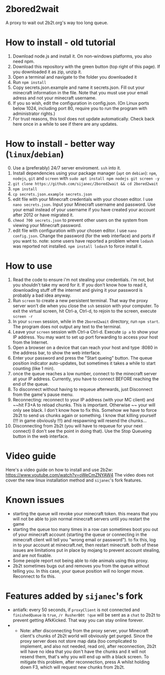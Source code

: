 # 2bored2wait
A proxy to wait out 2b2t.org's way too long queue.


# How to install - old tutorial
1. Download node.js and install it. On non-windows platforms, you also need npm.
2. Download this repository with the green button (top right of this page). If you downloaded it as zip, unzip it.
3. Open a terminal and navigate to the folder you downloaded it
4. Run `npm install`
5. Copy secrets.json.example and name it secrets.json. Fill out your minecraft information in the file. Note that you must use your email adress and not your minecraft username.
6. If you so wish, edit the configuration in config.json. (On Linux ports below 1024, including port 80, require you to run the program with administrator rights.)
7. For trust reasons, this tool does not update automatically. Check back here once in a while to see if there are any updates.

# How to install - better way (`linux`/`debian`)
0. Use a (preferably) 24/7 server enviroment. `ssh` into it.
1. Install dependencies using your package manager (`apt` on `debian`): `npm`, `nodejs`, `git` and `screen` with `sudo apt install npm nodejs git screen -y`
2. `git clone https://github.com/sijanec/2bored2wait && cd 2bored2wait`
3. `npm install`
4. `cp secrets.json.example secrets.json`
5. edit file with your Minecraft credentials with your chosen editor. I use `nano secrets.json`. Input your Minecraft username and password. Use your email instead of your username if you have created your account after 2012 or have migrated it.
6. `chmod 700 secrets.json` to prevent other users on the system from viewing your Minecraft password.
7. edit file with configuration with your chosen editor. I use `nano config.json`. Change the password (for the web interface) and ports if you want to.
note: some users have reported a problem where `lodash` was reported not installed. `npm install lodash` to force install it. 

# How to use
1. Read the code to ensure i'm not stealing your credentials. i'm not, but you shouldn't take my word for it. If you don't know how to read it, downloading stuff off the internet and giving it your password is probably a bad idea anyway.
2. Run `screen` to create a new persistent terminal. That way the proxy server won't die when you close the `ssh` session with your computer. To exit the virtual screen, hit Ctrl-a, Ctrl-d, to rejoin to the screen, execute `screen -r`
3. In your `screen` session, while in the `2bored2wait` directory, run `npm start`. The program does not output any text to the terminal.
4. Leave your `screen` session with Ctrl-a Ctrl-d. Execute `ip a` to show your IP address. You may want to set up port forwarding to access your host from the Internet.
5. Open a browser on a device that can reach your host and type <your-IP>:8080 in the address bar, to show the web interface.
6. Enter your password and press the "Start queing" button. The queue position indicator auto-updates, but sometimes it takes a while to start counting (like 1 min).
7. once the queue reaches a low number, connect to the minecraft server at your IP address. Currently, you have to connect BEFORE reaching the end of the queue.
8. To disconnect without having to requeue afterwards, just Disconnect from the game's pause menu.
9. Reconnecting: reconnect to your IP address (with your MC client) and ~~hit F3+A to reload chunks. This is important. Otherwise ~~ your will only see black. I don't know how to fix this. Somehow we have to force 2b2t to send us chunks again or something. I know that kiIIing yourself (!!! in game obviously !!!) and respawning will resend the chunks...
10. Disconnecting from 2b2t (you will have to requeue for your next connect) (I don't see the point in doing that). Use the Stop Queueing button in the web interface.

# Video guide
Here's a video guide on how to install and use 2b2w: https://www.youtube.com/watch?v=oWeCmZNYAW4 
The video does not cover the new linux installation method and `sijanec`'s fork features.

# Known issues
- starting the queue will revoke your minecraft token. this means that you will not be able to join normal minecraft servers until you restart the game
- starting the queue too many times in a row can sometimes boot you out of your minecraft account (starting the queue or connecting in the minecraft client will tell you "wrong email or password"). to fix this, log in to your account at minecraft.net, then restart minecraft. both of these issues are limitations put in place by mojang to prevent account stealing, and are not fixable.
- Some people report not being able to ride animals using this proxy.
- 2b2t sometimes bugs out and removes you from the queue without telling you. In this case, your queue position will no longer move. Reconnect to fix this.

# Features added by `sijanec`'s fork
- antiafk: every 50 seconds, if `proxyClient` is not connected and `finishedQueue` is `true`, `/r RusherB0t !que` will be sent as a `chat` to 2b2t to prevent getting AfkKicked. That way you can stay online forever.
- - Note: after disconnecting from the proxy server, your Minecraft client's chunks of 2b2t world will obviously get purged. Since the proxy server does not store map data (too complicated to implement, and also not needed, read on), after reconnection, 2b2t will have no idea that you don't have the chunks and it will not resend them, that's why you will end up with a black screen. To mitigate this problem, after reconnection, press A whilst holding down F3, which will request new chunks from 2b2t.

